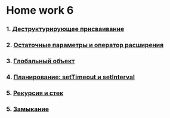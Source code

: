 # Home work 6

### 1. [Деструктурирующее присваивание](https://learn.javascript.ru/destructuring-assignment)
### 2. [Остаточные параметры и оператор расширения](https://learn.javascript.ru/rest-parameters-spread-operator)
### 3. [Глобальный объект](https://learn.javascript.ru/global-object)
### 4. [Планирование: setTimeout и setInterval](https://learn.javascript.ru/settimeout-setinterval)
### 5. [Рекурсия и стек](https://learn.javascript.ru/recursion)
### 5. [Замыкание](https://learn.javascript.ru/closure)
